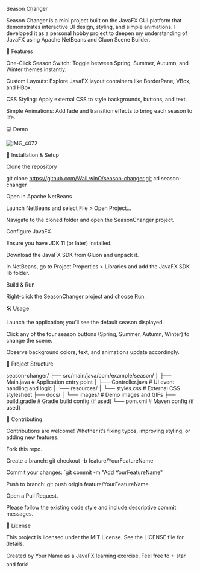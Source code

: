 Season Changer

Season Changer is a mini project built on the JavaFX GUI platform that demonstrates interactive UI design, styling, and simple animations. I developed it as a personal hobby project to deepen my understanding of JavaFX using Apache NetBeans and Gluon Scene Builder.

🌟 Features

One-Click Season Switch: Toggle between Spring, Summer, Autumn, and Winter themes instantly.

Custom Layouts: Explore JavaFX layout containers like BorderPane, VBox, and HBox.

CSS Styling: Apply external CSS to style backgrounds, buttons, and text.

Simple Animations: Add fade and transition effects to bring each season to life.

💻 Demo

![IMG_4072](https://github.com/user-attachments/assets/00371866-c5af-484b-b112-3f6e4210bd90)


🚀 Installation & Setup

Clone the repository

git clone https://github.com/WaiLwinO/season-changer.git
cd season-changer

Open in Apache NetBeans

Launch NetBeans and select File > Open Project...

Navigate to the cloned folder and open the SeasonChanger project.

Configure JavaFX

Ensure you have JDK 11 (or later) installed.

Download the JavaFX SDK from Gluon and unpack it.

In NetBeans, go to Project Properties > Libraries and add the JavaFX SDK lib folder.

Build & Run

Right-click the SeasonChanger project and choose Run.

🛠️ Usage

Launch the application; you’ll see the default season displayed.

Click any of the four season buttons (Spring, Summer, Autumn, Winter) to change the scene.

Observe background colors, text, and animations update accordingly.

📁 Project Structure

season-changer/
├── src/main/java/com/example/season/
│   ├── Main.java         # Application entry point
│   ├── Controller.java   # UI event handling and logic
│   └── resources/
│       └── styles.css    # External CSS stylesheet
├── docs/
│   └── images/      # Demo images and GIFs
├── build.gradle          # Gradle build config (if used)
└── pom.xml               # Maven config (if used)

🤝 Contributing

Contributions are welcome! Whether it’s fixing typos, improving styling, or adding new features:

Fork this repo.

Create a branch: git checkout -b feature/YourFeatureName

Commit your changes: `git commit -m "Add YourFeatureName"

Push to branch: git push origin feature/YourFeatureName

Open a Pull Request.

Please follow the existing code style and include descriptive commit messages.

📄 License

This project is licensed under the MIT License. See the LICENSE file for details.

Created by Your Name as a JavaFX learning exercise. Feel free to ⭐ star and fork!

